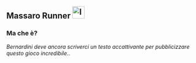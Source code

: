 ## Massaro Runner <img src="https://cdn-icons-png.flaticon.com/512/321/321240.png" alt="Italy" height="32">

### Ma che è?

_Bernardini deve ancora scriverci un testo accattivante per pubblicizzare questo gioco incredibile._.
